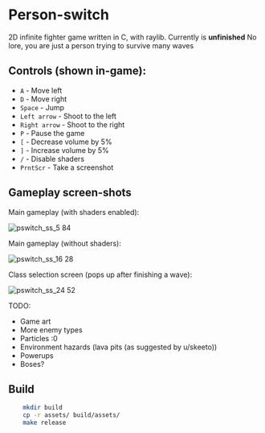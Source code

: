 # Person-switch
2D infinite fighter game written in C, with raylib.
Currently is **unfinished**
No lore, you are just a person trying to survive many waves

## Controls (shown in-game):
 - `A`           - Move left
 - `D`           - Move right
 - `Space`       - Jump
 - `Left arrow`  - Shoot to the left
 - `Right arrow` - Shoot to the right
 - `P`           - Pause the game
 - `[`           - Decrease volume by 5%
 - `]`           - Increase volume by 5%
 - `/`           - Disable shaders
 - `PrntScr`     - Take a screenshot

## Gameplay screen-shots

Main gameplay (with shaders enabled):

![pswitch_ss_5 84](https://github.com/user-attachments/assets/44827610-430a-4f45-97e3-b2e37f5c7d10)

Main gameplay (without shaders):

![pswitch_ss_16 28](https://github.com/user-attachments/assets/7e6530f8-93c3-4057-a40e-150d32613a8f)

Class selection screen (pops up after finishing a wave):

![pswitch_ss_24 52](https://github.com/user-attachments/assets/bac0d10d-7bae-42f7-8f55-1fabc1212020)


TODO:
 - Game art
 - More enemy types
 - Particles :0
 - Environment hazards (lava pits (as suggested by u/skeeto))
 - Powerups
 - Boses?


## Build
```bash
    mkdir build
    cp -r assets/ build/assets/
    make release 
```

